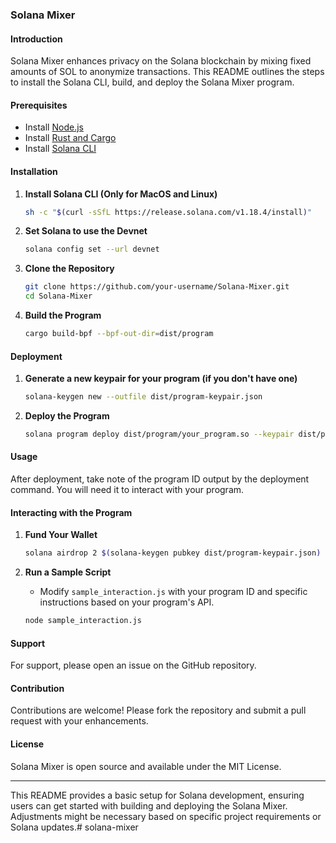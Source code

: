### Solana Mixer

#### Introduction
Solana Mixer enhances privacy on the Solana blockchain by mixing fixed amounts of SOL to anonymize transactions. This README outlines the steps to install the Solana CLI, build, and deploy the Solana Mixer program.

#### Prerequisites
- Install [Node.js](https://nodejs.org/)
- Install [Rust and Cargo](https://www.rust-lang.org/tools/install)
- Install [Solana CLI](https://docs.solana.com/cli/install-solana-cli-tools)

#### Installation

1. **Install Solana CLI (Only for MacOS and Linux)**
   ```bash
   sh -c "$(curl -sSfL https://release.solana.com/v1.18.4/install)"
   ```

2. **Set Solana to use the Devnet**
   ```bash
   solana config set --url devnet
   ```

3. **Clone the Repository**
   ```bash
   git clone https://github.com/your-username/Solana-Mixer.git
   cd Solana-Mixer
   ```

4. **Build the Program**
   ```bash
   cargo build-bpf --bpf-out-dir=dist/program
   ```

#### Deployment

1. **Generate a new keypair for your program (if you don't have one)**
   ```bash
   solana-keygen new --outfile dist/program-keypair.json
   ```

2. **Deploy the Program**
   ```bash
   solana program deploy dist/program/your_program.so --keypair dist/program-keypair.json
   ```

#### Usage
After deployment, take note of the program ID output by the deployment command. You will need it to interact with your program.

#### Interacting with the Program
1. **Fund Your Wallet**
   ```bash
   solana airdrop 2 $(solana-keygen pubkey dist/program-keypair.json)
   ```

2. **Run a Sample Script**
   - Modify `sample_interaction.js` with your program ID and specific instructions based on your program's API.
   ```bash
   node sample_interaction.js
   ```

#### Support
For support, please open an issue on the GitHub repository.

#### Contribution
Contributions are welcome! Please fork the repository and submit a pull request with your enhancements.

#### License
Solana Mixer is open source and available under the MIT License.

---

This README provides a basic setup for Solana development, ensuring users can get started with building and deploying the Solana Mixer. Adjustments might be necessary based on specific project requirements or Solana updates.# solana-mixer
